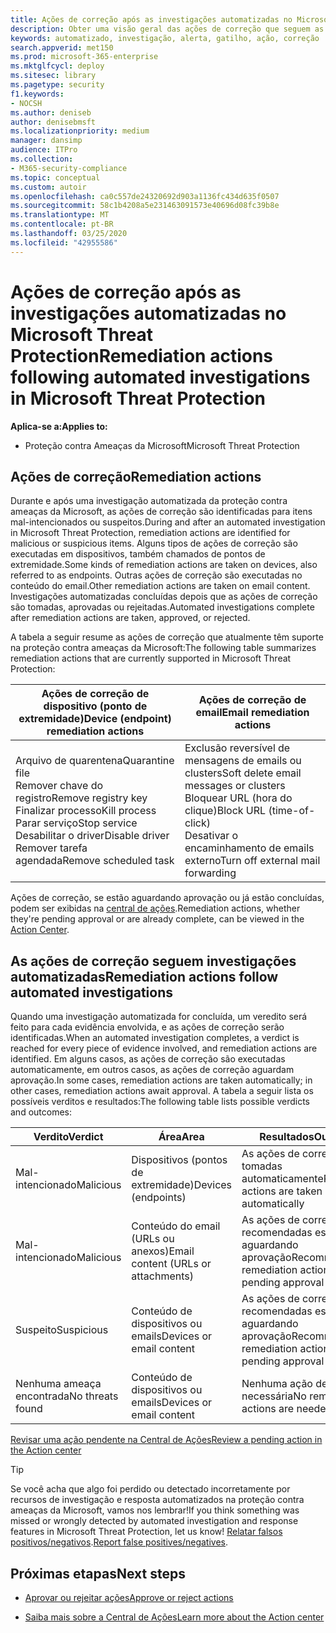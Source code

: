 ```yaml
---
title: Ações de correção após as investigações automatizadas no Microsoft Threat Protection
description: Obter uma visão geral das ações de correção que seguem as investigações automatizadas no Microsoft Threat Protection
keywords: automatizado, investigação, alerta, gatilho, ação, correção
search.appverid: met150
ms.prod: microsoft-365-enterprise
ms.mktglfcycl: deploy
ms.sitesec: library
ms.pagetype: security
f1.keywords:
- NOCSH
ms.author: deniseb
author: denisebmsft
ms.localizationpriority: medium
manager: dansimp
audience: ITPro
ms.collection:
- M365-security-compliance
ms.topic: conceptual
ms.custom: autoir
ms.openlocfilehash: ca0c557de24320692d903a1136fc434d635f0507
ms.sourcegitcommit: 58c1b4208a5e231463091573e40696d08fc39b8e
ms.translationtype: MT
ms.contentlocale: pt-BR
ms.lasthandoff: 03/25/2020
ms.locfileid: "42955586"
---
```

# <a name="remediation-actions-following-automated-investigations-in-microsoft-threat-protection"></a><span data-ttu-id="b30cb-104">Ações de correção após as investigações automatizadas no Microsoft Threat Protection</span><span class="sxs-lookup"><span data-stu-id="b30cb-104">Remediation actions following automated investigations in Microsoft Threat Protection</span></span>

<span data-ttu-id="b30cb-105">**Aplica-se a:**</span><span class="sxs-lookup"><span data-stu-id="b30cb-105">**Applies to:**</span></span>
- <span data-ttu-id="b30cb-106">Proteção contra Ameaças da Microsoft</span><span class="sxs-lookup"><span data-stu-id="b30cb-106">Microsoft Threat Protection</span></span>


## <a name="remediation-actions"></a><span data-ttu-id="b30cb-107">Ações de correção</span><span class="sxs-lookup"><span data-stu-id="b30cb-107">Remediation actions</span></span>

<span data-ttu-id="b30cb-108">Durante e após uma investigação automatizada da proteção contra ameaças da Microsoft, as ações de correção são identificadas para itens mal-intencionados ou suspeitos.</span><span class="sxs-lookup"><span data-stu-id="b30cb-108">During and after an automated investigation in Microsoft Threat Protection, remediation actions are identified for malicious or suspicious items.</span></span> <span data-ttu-id="b30cb-109">Alguns tipos de ações de correção são executadas em dispositivos, também chamados de pontos de extremidade.</span><span class="sxs-lookup"><span data-stu-id="b30cb-109">Some kinds of remediation actions are taken on devices, also referred to as endpoints.</span></span> <span data-ttu-id="b30cb-110">Outras ações de correção são executadas no conteúdo do email.</span><span class="sxs-lookup"><span data-stu-id="b30cb-110">Other remediation actions are taken on email content.</span></span> <span data-ttu-id="b30cb-111">Investigações automatizadas concluídas depois que as ações de correção são tomadas, aprovadas ou rejeitadas.</span><span class="sxs-lookup"><span data-stu-id="b30cb-111">Automated investigations complete after remediation actions are taken, approved, or rejected.</span></span>

<span data-ttu-id="b30cb-112">A tabela a seguir resume as ações de correção que atualmente têm suporte na proteção contra ameaças da Microsoft:</span><span class="sxs-lookup"><span data-stu-id="b30cb-112">The following table summarizes remediation actions that are currently supported in Microsoft Threat Protection:</span></span> 

|<span data-ttu-id="b30cb-113">Ações de correção de dispositivo (ponto de extremidade)</span><span class="sxs-lookup"><span data-stu-id="b30cb-113">Device (endpoint) remediation actions</span></span>  |<span data-ttu-id="b30cb-114">Ações de correção de email</span><span class="sxs-lookup"><span data-stu-id="b30cb-114">Email remediation actions</span></span>  |
|---------|---------|
|<span data-ttu-id="b30cb-115">Arquivo de quarentena</span><span class="sxs-lookup"><span data-stu-id="b30cb-115">Quarantine file</span></span><br/><span data-ttu-id="b30cb-116">Remover chave do registro</span><span class="sxs-lookup"><span data-stu-id="b30cb-116">Remove registry key</span></span><br/><span data-ttu-id="b30cb-117">Finalizar processo</span><span class="sxs-lookup"><span data-stu-id="b30cb-117">Kill process</span></span> <br/><span data-ttu-id="b30cb-118">Parar serviço</span><span class="sxs-lookup"><span data-stu-id="b30cb-118">Stop service</span></span> <br/><span data-ttu-id="b30cb-119">Desabilitar o driver</span><span class="sxs-lookup"><span data-stu-id="b30cb-119">Disable driver</span></span> <br/><span data-ttu-id="b30cb-120">Remover tarefa agendada</span><span class="sxs-lookup"><span data-stu-id="b30cb-120">Remove scheduled task</span></span>      |<span data-ttu-id="b30cb-121">Exclusão reversível de mensagens de emails ou clusters</span><span class="sxs-lookup"><span data-stu-id="b30cb-121">Soft delete email messages or clusters</span></span><br/><span data-ttu-id="b30cb-122">Bloquear URL (hora do clique)</span><span class="sxs-lookup"><span data-stu-id="b30cb-122">Block URL (time-of-click)</span></span><br/><span data-ttu-id="b30cb-123">Desativar o encaminhamento de emails externo</span><span class="sxs-lookup"><span data-stu-id="b30cb-123">Turn off external mail forwarding</span></span>          |

<span data-ttu-id="b30cb-124">Ações de correção, se estão aguardando aprovação ou já estão concluídas, podem ser exibidas na [central de ações](https://docs.microsoft.com/microsoft-365/security/mtp/mtp-action-center).</span><span class="sxs-lookup"><span data-stu-id="b30cb-124">Remediation actions, whether they're pending approval or are already complete, can be viewed in the [Action Center](https://docs.microsoft.com/microsoft-365/security/mtp/mtp-action-center).</span></span>

## <a name="remediation-actions-follow-automated-investigations"></a><span data-ttu-id="b30cb-125">As ações de correção seguem investigações automatizadas</span><span class="sxs-lookup"><span data-stu-id="b30cb-125">Remediation actions follow automated investigations</span></span>

<span data-ttu-id="b30cb-126">Quando uma investigação automatizada for concluída, um veredito será feito para cada evidência envolvida, e as ações de correção serão identificadas.</span><span class="sxs-lookup"><span data-stu-id="b30cb-126">When an automated investigation completes, a verdict is reached for every piece of evidence involved, and remediation actions are identified.</span></span> <span data-ttu-id="b30cb-127">Em alguns casos, as ações de correção são executadas automaticamente, em outros casos, as ações de correção aguardam aprovação.</span><span class="sxs-lookup"><span data-stu-id="b30cb-127">In some cases, remediation actions are taken automatically; in other cases, remediation actions await approval.</span></span> <span data-ttu-id="b30cb-128">A tabela a seguir lista os possíveis verditos e resultados:</span><span class="sxs-lookup"><span data-stu-id="b30cb-128">The following table lists possible verdicts and outcomes:</span></span>

|<span data-ttu-id="b30cb-129">Verdito</span><span class="sxs-lookup"><span data-stu-id="b30cb-129">Verdict</span></span>    |<span data-ttu-id="b30cb-130">Área</span><span class="sxs-lookup"><span data-stu-id="b30cb-130">Area</span></span>    |<span data-ttu-id="b30cb-131">Resultados</span><span class="sxs-lookup"><span data-stu-id="b30cb-131">Outcomes</span></span>|
|------|------|------|
|<span data-ttu-id="b30cb-132">Mal-intencionado</span><span class="sxs-lookup"><span data-stu-id="b30cb-132">Malicious</span></span>    |<span data-ttu-id="b30cb-133">Dispositivos (pontos de extremidade)</span><span class="sxs-lookup"><span data-stu-id="b30cb-133">Devices (endpoints)</span></span>    |<span data-ttu-id="b30cb-134">As ações de correção são tomadas automaticamente</span><span class="sxs-lookup"><span data-stu-id="b30cb-134">Remediation actions are taken automatically</span></span>|
|<span data-ttu-id="b30cb-135">Mal-intencionado</span><span class="sxs-lookup"><span data-stu-id="b30cb-135">Malicious</span></span>    |<span data-ttu-id="b30cb-136">Conteúdo do email (URLs ou anexos)</span><span class="sxs-lookup"><span data-stu-id="b30cb-136">Email content (URLs or attachments)</span></span> | <span data-ttu-id="b30cb-137">As ações de correção recomendadas estão aguardando aprovação</span><span class="sxs-lookup"><span data-stu-id="b30cb-137">Recommended remediation actions are pending approval</span></span>|
|<span data-ttu-id="b30cb-138">Suspeito</span><span class="sxs-lookup"><span data-stu-id="b30cb-138">Suspicious</span></span>    |<span data-ttu-id="b30cb-139">Conteúdo de dispositivos ou emails</span><span class="sxs-lookup"><span data-stu-id="b30cb-139">Devices or email content</span></span> |<span data-ttu-id="b30cb-140">As ações de correção recomendadas estão aguardando aprovação</span><span class="sxs-lookup"><span data-stu-id="b30cb-140">Recommended remediation actions are pending approval</span></span>|
|<span data-ttu-id="b30cb-141">Nenhuma ameaça encontrada</span><span class="sxs-lookup"><span data-stu-id="b30cb-141">No threats found</span></span>    |<span data-ttu-id="b30cb-142">Conteúdo de dispositivos ou emails</span><span class="sxs-lookup"><span data-stu-id="b30cb-142">Devices or email content</span></span>    |<span data-ttu-id="b30cb-143">Nenhuma ação de correção é necessária</span><span class="sxs-lookup"><span data-stu-id="b30cb-143">No remediation actions are needed</span></span>|

[<span data-ttu-id="b30cb-144">Revisar uma ação pendente na Central de Ações</span><span class="sxs-lookup"><span data-stu-id="b30cb-144">Review a pending action in the Action center</span></span>](mtp-autoir-actions.md#review-a-pending-action-in-the-action-center)

> [!TIP]
> <span data-ttu-id="b30cb-145">Se você acha que algo foi perdido ou detectado incorretamente por recursos de investigação e resposta automatizados na proteção contra ameaças da Microsoft, vamos nos lembrar!</span><span class="sxs-lookup"><span data-stu-id="b30cb-145">If you think something was missed or wrongly detected by automated investigation and response features in Microsoft Threat Protection, let us know!</span></span> <span data-ttu-id="b30cb-146">[Relatar falsos positivos/negativos](mtp-autoir-report-false-positives-negatives.md).</span><span class="sxs-lookup"><span data-stu-id="b30cb-146">[Report false positives/negatives](mtp-autoir-report-false-positives-negatives.md).</span></span>

## <a name="next-steps"></a><span data-ttu-id="b30cb-147">Próximas etapas</span><span class="sxs-lookup"><span data-stu-id="b30cb-147">Next steps</span></span>

- [<span data-ttu-id="b30cb-148">Aprovar ou rejeitar ações</span><span class="sxs-lookup"><span data-stu-id="b30cb-148">Approve or reject actions</span></span>](https://docs.microsoft.com/microsoft-365/security/mtp/mtp-autoir-actions)

- [<span data-ttu-id="b30cb-149">Saiba mais sobre a Central de Ações</span><span class="sxs-lookup"><span data-stu-id="b30cb-149">Learn more about the Action center</span></span>](https://docs.microsoft.com/microsoft-365/security/mtp/mtp-action-center)
